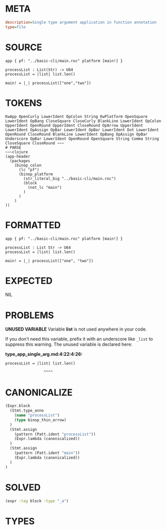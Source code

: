 # META
~~~ini
description=Single type argument application in function annotation
type=file
~~~
# SOURCE
~~~roc
app { pf: "../basic-cli/main.roc" platform [main!] }

processList : List(Str) -> U64
processList = |list| list.len()

main! = |_| processList(["one","two"])
~~~
# TOKENS
~~~text
KwApp OpenCurly LowerIdent OpColon String KwPlatform OpenSquare LowerIdent OpBang CloseSquare CloseCurly BlankLine LowerIdent OpColon UpperIdent OpenRound UpperIdent CloseRound OpArrow UpperIdent LowerIdent OpAssign OpBar LowerIdent OpBar LowerIdent Dot LowerIdent OpenRound CloseRound BlankLine LowerIdent OpBang OpAssign OpBar Underscore OpBar LowerIdent OpenRound OpenSquare String Comma String CloseSquare CloseRound ~~~
# PARSE
~~~clojure
(app-header
  (packages
    (binop_colon
      (lc "pf")
      (binop_platform
        (str_literal_big "../basic-cli/main.roc")
        (block
          (not_lc "main")
        )
      )
    )
))
~~~
# FORMATTED
~~~roc
app { pf: "../basic-cli/main.roc" platform [main!] }

processList : List Str -> U64
processList = |list| list.len()

main! = |_| processList(["one", "two"])
~~~
# EXPECTED
NIL
# PROBLEMS
**UNUSED VARIABLE**
Variable **list** is not used anywhere in your code.

If you don't need this variable, prefix it with an underscore like `_list` to suppress this warning.
The unused variable is declared here:

**type_app_single_arg.md:4:22:4:26:**
```roc
processList = |list| list.len()
```
                     ^^^^


# CANONICALIZE
~~~clojure
(Expr.block
  (Stmt.type_anno
    (name "processList")
    (type binop_thin_arrow)
  )
  (Stmt.assign
    (pattern (Patt.ident "processList"))
    (Expr.lambda (canonicalized))
  )
  (Stmt.assign
    (pattern (Patt.ident "main"))
    (Expr.lambda (canonicalized))
  )
)
~~~
# SOLVED
~~~clojure
(expr :tag block :type "_a")
~~~
# TYPES
~~~roc
~~~
